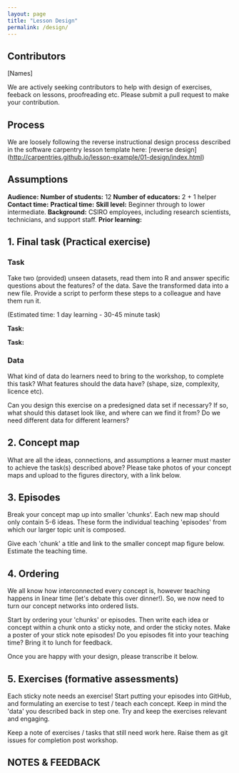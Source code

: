 ```yaml
---
layout: page
title: "Lesson Design"
permalink: /design/
---
```

## Contributors

[Names]

We are actively seeking contributors to help with design of exercises, feeback on lessons, proofreading etc. Please submit a pull request to make your contribution.

## Process

We are loosely following the reverse instructional design process described in the software carpentry lesson template here: [reverse design] (http://carpentries.github.io/lesson-example/01-design/index.html) 

## Assumptions

**Audience:**
**Number of students:** 12
**Number of educators:** 2 + 1 helper
**Contact time:**
**Practical time:**
**Skill level:** Beginner through to lower intermediate. 
**Background:** CSIRO employees, including research scientists, technicians, and support staff. 
**Prior learning:**

## 1. Final task (Practical exercise)

### Task 

Take two (provided) unseen datasets, read them into R and answer specific questions about the features? of the data. Save the transformed data into a new file. Provide a script to perform these steps to a colleague and have them run it.

(Estimated time: 1 day learning - 30-45 minute task)

**Task:**  

**Task:**

### Data

What kind of data do learners need to bring to the workshop, to complete this task? What features should the data have? (shape, size, complexity, licence etc).

Can you design this exercise on a predesigned data set if necessary? If so, what should this dataset look like, and where can we find it from? Do we need different data for different learners?

## 2. Concept map

What are all the ideas, connections, and assumptions a learner must master to achieve the task(s) described above? Please take photos of your concept maps and upload to the figures directory, with a link below.

## 3. Episodes

Break your concept map up into smaller 'chunks'. Each new map should only contain 5-6 ideas. These form the individual teaching 'episodes' from which our larger topic unit is composed. 

Give each 'chunk' a title and link to the smaller concept map figure below. Estimate the teaching time. 

## 4. Ordering

We all know how interconnected every concept is, however teaching happens in linear time (let's debate this over dinner!). So, we now need to turn our concept networks into ordered lists. 

Start by ordering your 'chunks' or episodes. Then write each idea or concept within a chunk onto a sticky note, and order the sticky notes. Make a poster of your stick note episodes! Do you episodes fit into your teaching time? Bring it to lunch for feedback.

Once you are happy with your design, please transcribe it below. 

## 5. Exercises (formative assessments)

Each sticky note needs an exercise! Start putting your episodes into GitHub, and formulating an exercise to test / teach each concept. Keep in mind the 'data' you described back in step one. Try and keep the exercises relevant and engaging.

Keep a note of exercises / tasks that still need work here. Raise them as git issues for completion post workshop. 

## NOTES & FEEDBACK
